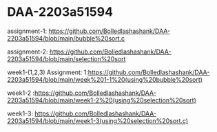 # DAA-2203a51594
assignment-1: https://github.com/Bolledlashashank/DAA-2203a51594/blob/main/bubble%20sort.c


assignment-2:  https://github.com/Bolledlashashank/DAA-2203a51594/blob/main/selection%20sort


week1-(1,2,3) Assignment: 1:https://github.com/Bolledlashashank/DAA-2203a51594/blob/main/week%201-1%20(using%20bubble%20sort)

week1-2 :https://github.com/Bolledlashashank/DAA-2203a51594/blob/main/week1-2%20(using%20selection%20sort)
                          
week1-3: https://github.com/Bolledlashashank/DAA-2203a51594/blob/main/week1-3(using%20selection%20sort.c)
